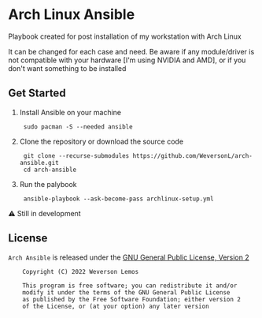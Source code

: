 # Arch Linux Ansible

Playbook created for post installation of my workstation with Arch Linux

It can be changed for each case and need. Be aware if any module/driver is not compatible with your hardware [I'm using NVIDIA and AMD], or if you don't want something to be installed

## Get Started

1. Install Ansible on your machine

        sudo pacman -S --needed ansible

2. Clone the repository or download the source code

        git clone --recurse-submodules https://github.com/WeversonL/arch-ansible.git
        cd arch-ansible

3. Run the palybook

        ansible-playbook --ask-become-pass archlinux-setup.yml

⚠️ Still in development

## License

`Arch Ansible` is released under the [GNU General Public License, Version 2](LICENSE)
    
        Copyright (C) 2022 Weverson Lemos

        This program is free software; you can redistribute it and/or
        modify it under the terms of the GNU General Public License
        as published by the Free Software Foundation; either version 2
        of the License, or (at your option) any later version

